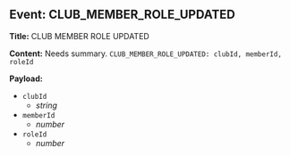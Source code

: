 ## Event: CLUB_MEMBER_ROLE_UPDATED

**Title:** CLUB MEMBER ROLE UPDATED

**Content:**
Needs summary.
`CLUB_MEMBER_ROLE_UPDATED: clubId, memberId, roleId`

**Payload:**
- `clubId`
  - *string*
- `memberId`
  - *number*
- `roleId`
  - *number*